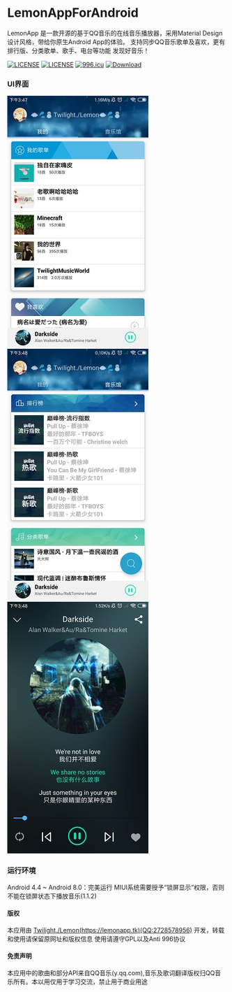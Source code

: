 # LemonAppForAndroid
LemonApp 是一款开源的基于QQ音乐的在线音乐播放器，采用Material Design设计风格，带给你原生Android App的体验。
支持同步QQ音乐歌单及喜欢，更有排行版、分类歌单、歌手、电台等功能 发现好音乐！

[![LICENSE](https://img.shields.io/badge/license-GPL%20v3.0-blue.svg?style=flat-square)](https://github.com/TwilightLemon/LemonAppForAndroid/blob/master/LICENSE)
[![LICENSE](https://img.shields.io/badge/license-Anti%20996-blue.svg)](https://github.com/996icu/996.ICU/blob/master/LICENSE)
[![996.icu](https://img.shields.io/badge/link-996.icu-red.svg)](https://996.icu)
[![Download](https://img.shields.io/badge/Download-Lemon%20App-%23FF4D5B.svg?style=flat-squar)](https://coding.net/u/twilightlemon/p/Updata/git/raw/master/app-release.apk)
 
### UI界面
![主界面](https://raw.githubusercontent.com/TwilightLemon/Data/master/MainPage.jpg)
![音乐馆](https://raw.githubusercontent.com/TwilightLemon/Data/master/MusicPage.jpg)
![播放界面](https://raw.githubusercontent.com/TwilightLemon/Data/master/PlayPage.jpg)

### 运行环境
Android 4.4 ~ Android 8.0：完美运行
MIUI系统需要授予“锁屏显示”权限，否则不能在锁屏状态下播放音乐(1.1.2)

#### 版权
本应用由 [Twilight./Lemon(https://lemonapp.tk)(QQ:2728578956)](https://lemonapp.tk) 开发，转载和使用请保留原网址和版权信息
使用请遵守GPL以及Anti 996协议

#### 免责声明
本应用中的歌曲和部分API来自QQ音乐(y.qq.com),音乐及歌词翻译版权归QQ音乐所有。本以用仅用于学习交流，禁止用于商业用途
